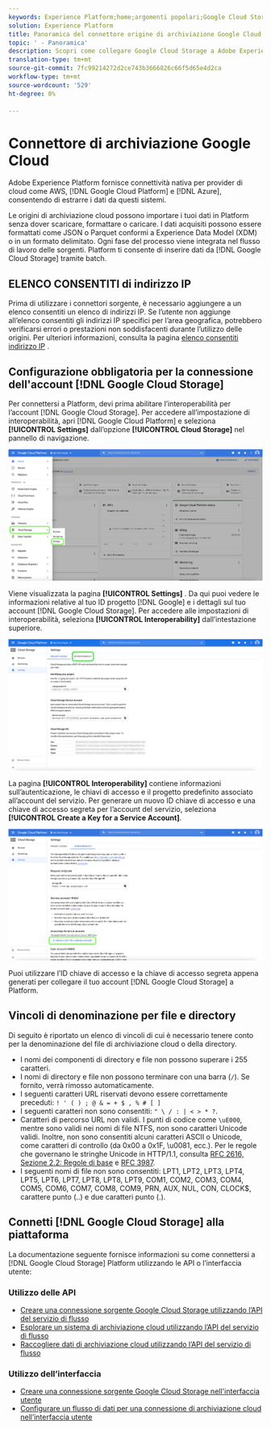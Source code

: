 ```yaml
---
keywords: Experience Platform;home;argomenti popolari;Google Cloud Storage;Google cloud storage
solution: Experience Platform
title: Panoramica del connettore origine di archiviazione Google Cloud
topic: ' - Panoramica'
description: Scopri come collegare Google Cloud Storage a Adobe Experience Platform utilizzando le API o l’interfaccia utente.
translation-type: tm+mt
source-git-commit: 7fc99214272d2ce743b3666826c66f5d65e4d2ca
workflow-type: tm+mt
source-wordcount: '529'
ht-degree: 0%

---
```



# Connettore di archiviazione Google Cloud

Adobe Experience Platform fornisce connettività nativa per provider di cloud come AWS, [!DNL Google Cloud Platform] e [!DNL Azure], consentendo di estrarre i dati da questi sistemi.

Le origini di archiviazione cloud possono importare i tuoi dati in Platform senza dover scaricare, formattare o caricare. I dati acquisiti possono essere formattati come JSON o Parquet conformi a Experience Data Model (XDM) o in un formato delimitato. Ogni fase del processo viene integrata nel flusso di lavoro delle sorgenti. Platform ti consente di inserire dati da [!DNL Google Cloud Storage] tramite batch.

## ELENCO CONSENTITI di indirizzo IP

Prima di utilizzare i connettori sorgente, è necessario aggiungere a un elenco consentiti un elenco di indirizzi IP. Se l’utente non aggiunge all’elenco consentiti gli indirizzi IP specifici per l’area geografica, potrebbero verificarsi errori o prestazioni non soddisfacenti durante l’utilizzo delle origini. Per ulteriori informazioni, consulta la pagina [elenco consentiti indirizzo IP](../../ip-address-allow-list.md) .

## Configurazione obbligatoria per la connessione dell&#39;account [!DNL Google Cloud Storage]

Per connettersi a Platform, devi prima abilitare l’interoperabilità per l’account [!DNL Google Cloud Storage]. Per accedere all’impostazione di interoperabilità, apri [!DNL Google Cloud Platform] e seleziona **[!UICONTROL Settings]** dall’opzione **[!UICONTROL Cloud Storage]** nel pannello di navigazione.

![](../../images/tutorials/create/google-cloud-storage/nav.png)

Viene visualizzata la pagina **[!UICONTROL Settings]** . Da qui puoi vedere le informazioni relative al tuo ID progetto [!DNL Google] e i dettagli sul tuo account [!DNL Google Cloud Storage]. Per accedere alle impostazioni di interoperabilità, seleziona **[!UICONTROL Interoperability]** dall’intestazione superiore.

![](../../images/tutorials/create/google-cloud-storage/project-access.png)

La pagina **[!UICONTROL Interoperability]** contiene informazioni sull’autenticazione, le chiavi di accesso e il progetto predefinito associato all’account del servizio. Per generare un nuovo ID chiave di accesso e una chiave di accesso segreta per l’account del servizio, seleziona **[!UICONTROL Create a Key for a Service Account]**.

![](../../images/tutorials/create/google-cloud-storage/interoperability.png)

Puoi utilizzare l’ID chiave di accesso e la chiave di accesso segreta appena generati per collegare il tuo account [!DNL Google Cloud Storage] a Platform.

## Vincoli di denominazione per file e directory

Di seguito è riportato un elenco di vincoli di cui è necessario tenere conto per la denominazione del file di archiviazione cloud o della directory.

- I nomi dei componenti di directory e file non possono superare i 255 caratteri.
- I nomi di directory e file non possono terminare con una barra (`/`). Se fornito, verrà rimosso automaticamente.
- I seguenti caratteri URL riservati devono essere correttamente preceduti: `! ' ( ) ; @ & = + $ , % # [ ]`
- I seguenti caratteri non sono consentiti: `" \ / : | < > * ?`.
- Caratteri di percorso URL non validi. I punti di codice come `\uE000`, mentre sono validi nei nomi di file NTFS, non sono caratteri Unicode validi. Inoltre, non sono consentiti alcuni caratteri ASCII o Unicode, come caratteri di controllo (da 0x00 a 0x1F, \u0081, ecc.). Per le regole che governano le stringhe Unicode in HTTP/1.1, consulta [RFC 2616, Sezione 2.2: Regole di base](https://www.ietf.org/rfc/rfc2616.txt) e [RFC 3987](https://www.ietf.org/rfc/rfc3987.txt).
- I seguenti nomi di file non sono consentiti: LPT1, LPT2, LPT3, LPT4, LPT5, LPT6, LPT7, LPT8, LPT8, LPT9, COM1, COM2, COM3, COM4, COM5, COM6, COM7, COM8, COM9, PRN, AUX, NUL, CON, CLOCK$, carattere punto (..) e due caratteri punto (.).

## Connetti [!DNL Google Cloud Storage] alla piattaforma

La documentazione seguente fornisce informazioni su come connettersi a [!DNL Google Cloud Storage] Platform utilizzando le API o l’interfaccia utente:

### Utilizzo delle API

- [Creare una connessione sorgente Google Cloud Storage utilizzando l’API del servizio di flusso](../../tutorials/api/create/cloud-storage/google.md)
- [Esplorare un sistema di archiviazione cloud utilizzando l’API del servizio di flusso](../../tutorials/api/explore/cloud-storage.md)
- [Raccogliere dati di archiviazione cloud utilizzando l’API del servizio di flusso](../../tutorials/api/collect/cloud-storage.md)

### Utilizzo dell’interfaccia

- [Creare una connessione sorgente Google Cloud Storage nell&#39;interfaccia utente](../../tutorials/ui/create/cloud-storage/google-cloud-storage.md)
- [Configurare un flusso di dati per una connessione di archiviazione cloud nell’interfaccia utente](../../tutorials/ui/dataflow/batch/cloud-storage.md)